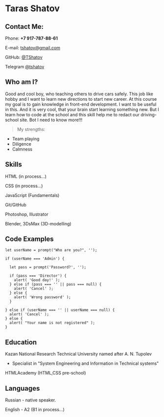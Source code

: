 # Taras Shatov

## Contact Me:
Phone: **+7 917-787-88-61**

E-mail: [tshatov@gmail.com](tshatov@gamil.com)

GitHub: [@TShatov](https://github.com/TShatov)

Telegram [@tshatov](https://t.me/tshatov)

## Who am I?
Good and cool boy, who teaching others to drive cars safely. This job like hobby and I want to learn new directions to start new career. At this course my goal is to gain knowledge in front-end development. I want to be useful in this.  And it is very cool, that your brain start learning something new. But I learn how to code at the school and this skill help me to redact our driving-school site. Bot I need to know more!!!
> My strengths:
* Team playing
* Diligence
* Calmness

## Skills
HTML (in process...)

CSS (in process...)

JavaScript (Fundamentals)

Git/GitHub

Photoshop, Illustrator

Blender, 3DsMax (3D-modelling)

## Code Examples
```
let userName = prompt("Who are you?", '');

if (userName === 'Admin') {

  let pass = prompt('Password?', '');

  if (pass === 'Director') {
    alert( 'Good day!' );
  } else if (pass === '' || pass === null) {
    alert( 'Cancel' );
  } else {
    alert( 'Wrong password' );
  }

} else if (userName === '' || userName === null) {
  alert( 'Cancel' );
} else {
  alert( "Your name is not registered" );
}
```

## Education
Kazan National Research Technical University named after A. N. Tupolev
* Specialist in "System Engineering and Information in Technical systems"

HTMLAcademy (HTML,CSS pre-school)

## Languages
Russian - native speaker.

English - A2 (B1 in process…)